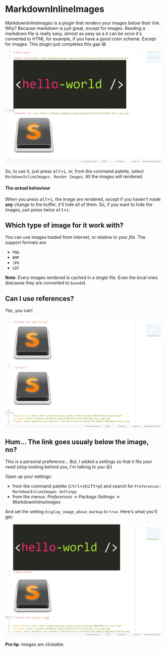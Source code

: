 # MarkdownInlineImages

MarkdownInlineImages is a plugin that renders your images below their link. Why? Because markdown
is just great, except for images. Reading a markdown file is really easy, almost as easy as a it can
be once it's converted to HTML for example, if you have a good color scheme. Except for images. This
plugin just completes this gap :smile:

![MarkdownInlineImages](screenshots/2-images.png)

So, to use it, just press <kbd>alt+i</kbd>, or, from the command palette, select
`MarkdownInlineImages: Render Images`. All the images will rendered.


#### The *actual* behaviour

When you press <kbd>alt+i</kbd>, the image are rendered, *except* if you haven't made **any** change
to the buffer, it'll hide all of them. So, if you want to hide the images, just press twice
<kbd>alt+i</kbd>.

## Which type of image for it work with?

You can use images loaded from internet, or relative to your *file*. The support formats are:

- `PNG`
- `BMP`
- `JPG`
- `GIF`

**Note**: *Every* images rendered is cached in a single file. Even the local ones (because they are
converted to `base64`)

## Can I use references?

Yes, you can!

![image link with references](screenshots/references.png)

## Hum... The link goes usualy below the image, no?

This is a personal preference... But, I added a settings so that it fits *your* need (stop looking
behind you, I'm talking to *you* :stuck_out_tongue_winking_eye:)

Open up your settings:

- from the command palette (<kbd>ctrl+shift+p</kbd>) and search for
`Preferences: MarkdownInlineImages Settings`
- from the menus: *Preferences → Package Settings → MarkdownInlineImages*

And set the setting `display_image_above_markup` to `true`. Here's what you'll get:

![display_image_above_markup](screenshots/display_image_above_markup.png)

**Pro tip**: images are clickable.
